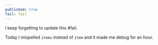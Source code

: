 ```yaml
---
published: true
fail: fail
---
```

I keep forgetting to update this #fail.

Today I mispelled `items` instead of `item` and it made me debug for an hour.
